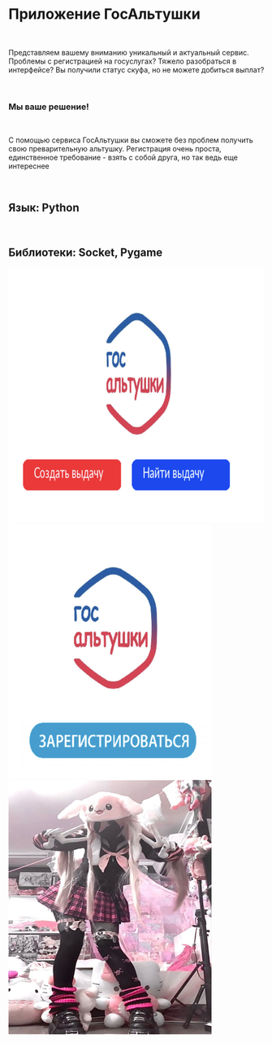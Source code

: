 <h1>Приложение ГосАльтушки</h1><br>
<p>Представляем вашему вниманию уникальный и актуальный сервис. Проблемы с регистрацией на госуслугах? Тяжело разобраться в интерфейсе? Вы получили статус скуфа, но не можете добиться выплат? </p> <br>
<h3>Мы ваше решение!</h3><br>
<p>С помощью сервиса ГосАльтушки вы сможете без проблем получить свою преварительную альтушку. Регистрация очень проста, единственное требование - взять с собой друга, но так ведь еще интереснее </p><br>
<h2>Язык: Python</h2><br>
<h2>Библиотеки: Socket, Pygame</h2>
<img src="img/screen1.png" width="600" height="500"/>
<img src="img/screen2.png" width="400" height="500"/>
<img src="img/1.jpg" width="400" height="500"/>

